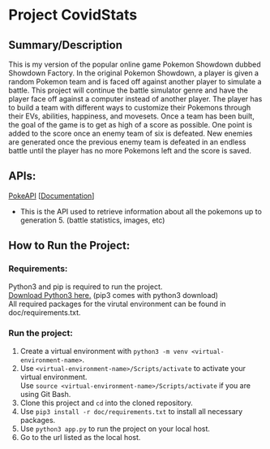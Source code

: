 # Project CovidStats

## Summary/Description
This is my version of the popular online game Pokemon Showdown dubbed Showdown Factory. In the original Pokemon Showdown, a player is given a random Pokemon team and is faced off against another player to simulate a battle. This project will continue the battle simulator genre and have the player face off against a computer instead of another player. The player has to build a team with different ways to customize their Pokemons through their EVs, abilities, happiness, and movesets. Once a team has been built, the goal of the game is to get as high of a score as possible. One point is added to the score once an enemy team of six is defeated. New enemies are generated once the previous enemy team is defeated in an endless battle until the player has no more Pokemons left and the score is saved.

## APIs:
[PokeAPI](https://pokeapi.co/api/v2/pokemon/1/) [[Documentation](https://pokeapi.co/docs/v2)]
- This is the API used to retrieve information about all the pokemons up to generation 5. (battle statistics, images, etc)

## How to Run the Project:  

### Requirements:
Python3 and pip is required to run the project.  
[Download Python3 here.](https://www.python.org/downloads/) (pip3 comes with python3 download)  
All required packages for the virutal environment can be found in doc/requirements.txt.

### Run the project:
1. Create a virtual environment with `python3 -m venv <virtual-environment-name>`.
2. Use `<virtual-environment-name>/Scripts/activate` to activate your virtual environment.<br>Use `source <virtual-environment-name>/Scripts/activate` if you are using Git Bash.
4. Clone this project and `cd` into the cloned repository.
5. Use `pip3 install -r doc/requirements.txt` to install all necessary packages.
6. Use `python3 app.py` to run the project on your local host.
7. Go to the url listed as the local host.  
